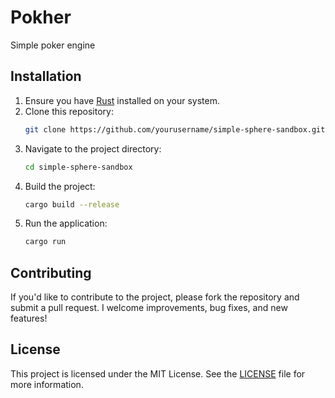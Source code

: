 # Pokher

Simple poker engine

## Installation
1. Ensure you have [Rust](https://www.rust-lang.org/tools/install) installed on your system.
2. Clone this repository:
   ```bash
   git clone https://github.com/yourusername/simple-sphere-sandbox.git
   ```
3. Navigate to the project directory:
   ```bash
   cd simple-sphere-sandbox
   ```
4. Build the project:
   ```bash
   cargo build --release
   ```
5. Run the application:
   ```bash
   cargo run
   ```

## Contributing
If you'd like to contribute to the project, please fork the repository and submit a pull request. I welcome improvements, bug fixes, and new features!

## License
This project is licensed under the MIT License. See the [LICENSE](LICENSE) file for more information.